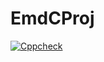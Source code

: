 # EmdCProj
[![Cppcheck](https://github.com/VarunNagesh/EmdCProj/actions/workflows/CodeQuality.yml/badge.svg)](https://github.com/VarunNagesh/EmdCProj/actions/workflows/CodeQuality.yml)
